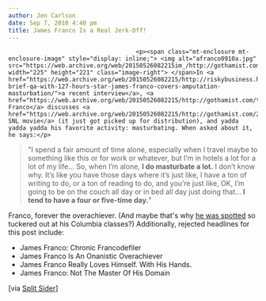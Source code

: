 ```yaml
---
author: Jen Carlson
date: Sep 7, 2010 4:40 pm
title: James Franco Is a Real Jerk-Off!
---
```


	
										<p><span class="mt-enclosure mt-enclosure-image" style="display: inline;"> <img alt="afranco0910a.jpg" src="https://web.archive.org/web/20150526082215im_/http://gothamist.com/attachments/arts_jen/afranco0910a.jpg" width="225" height="221" class="image-right"> </span>In <a href="https://web.archive.org/web/20150526082215/http://riskybusiness.hollywoodreporter.com/2010/09/05/telluride-brief-qa-with-127-hours-star-james-franco-covers-amputation-masturbation/">a recent interview</a>, <a href="https://web.archive.org/web/20150526082215/http://gothamist.com/tags/jamesfranco">James Franco</a> discusses <a href="https://web.archive.org/web/20150526082215/http://gothamist.com/2010/05/03/franco_2.php">that SNL movie</a> (it just got picked up for distribution), and yadda yadda yadda his favorite activity: masturbating. When asked about it, he says:</p>

<blockquote>&quot;I spend a fair amount of time alone, especially when I travel maybe to something like this or for work or whatever, but I&#x2019;m in hotels a lot for a lot of my life... So, when I&#x2019;m alone, <strong>I do masturbate a lot.</strong> I don&#x2019;t know why. It&#x2019;s like you have those days where it&#x2019;s just like, I have a ton of writing to do, or a ton of reading to do, and you&#x2019;re just like, OK, I&#x2019;m going to be on the couch all day or in bed all day just doing that&#x2026; <strong>I tend to have a four or five-time day.</strong>&quot;</blockquote>
 
Franco, forever the overachiever. (And maybe that&apos;s why <a href="https://web.archive.org/web/20150526082215/http://gothamist.com/2010/07/10/going_to_school_saved_james_franco.php">he was spotted</a> so tuckered out at his Columbia classes?) Additionally, rejected headlines for this post include:
<p>
</p><ul><li>James Franco: Chronic Francodefiler
</li><li>James Franco Is An Onanistic Overachiever
</li><li>James Franco Really Loves Himself.  With His Hands.
</li><li>James Franco: Not The Master Of His Domain</li></ul>  
[via <a href="https://web.archive.org/web/20150526082215/http://splitsider.com/2010/09/196/">Split Sider</a>]					
										
									
				